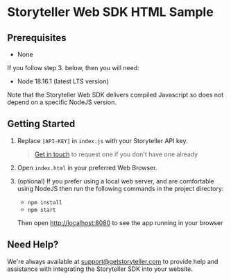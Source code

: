 # Storyteller Web SDK HTML Sample

## Prerequisites

- None

If you follow step 3. below, then you will need:

- Node 18.16.1 (latest LTS version)

Note that the Storyteller Web SDK delivers compiled Javascript so does not depend on a specific NodeJS version.

## Getting Started

1. Replace `[API-KEY]` in `index.js` with your Storyteller API key.

   > [Get in touch](mailto:hello@getstoryteller.com) to request one if you don't have one already

2. Open `index.html` in your preferred Web Browser.

3. (optional) If you prefer using a local web server, and are comfortable using NodeJS then run the following commands in the project directory:

   - `npm install`
   - `npm start`

   Then open [http://localhost:8080](http://localhost:8080) to see the app running in your browser

## Need Help?

We're always available at [support@getstoryteller.com](mailto:support@getstoryteller.com?Subject=Web%20Sample%20App) to provide help and assistance with integrating the Storyteller SDK into your website.